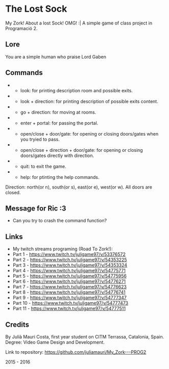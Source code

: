 <snippet>
  <content>
  
# The Lost Sock
My Zork! About a lost Sock! OMG! :| A simple game of class project in Programació 2.

## Lore

You are a simple human who praise Lord Gaben

## Commands

* - look: for printing description room and possible exits.
* - look + direction: for printing description of possible exits content.
* - go + direction: for moving at rooms.
* - enter + portal: for passing the portal.
* - open/close + door/gate: for opening or closing doors/gates when you tryied to pass.
* - open/close + direction + door/gate: for opening or closing doors/gates directly with direction.
* - quit: to exit the game.
* - help: for ptinting the help commands.
	
Direction: north(or n), south(or s), east(or e), west(or w).
All doors are closed.

## Message for Ric :3

* Can you try to crash the command function?

## Links

* My twitch streams programing (Road To Zork!):
 * Part 1 - https://www.twitch.tv/juligame97/v/53376572
 * Part 2 - https://www.twitch.tv/juligame97/v/54353225
 * Part 3 - https://www.twitch.tv/juligame97/v/54353324
 * Part 4 - https://www.twitch.tv/juligame97/v/54775771
 * Part 5 - https://www.twitch.tv/juligame97/v/54775956
 * Part 6 - https://www.twitch.tv/juligame97/v/54776271
 * Part 7 - https://www.twitch.tv/juligame97/v/54776623
 * Part 8 - https://www.twitch.tv/juligame97/v/54776741
 * Part 9 - https://www.twitch.tv/juligame97/v/54777347
 * Part 10 - https://www.twitch.tv/juligame97/v/54777473
 * Part 11 - https://www.twitch.tv/juligame97/v/54777511
 
## Credits
By Julià Mauri Costa, first year student on CITM Terrassa, Catalonia, Spain.
Degree: Video Game Design and Development.

Link to repository: https://github.com/juliamauri/My_Zork---PROG2

2015 - 2016

</snippet>
